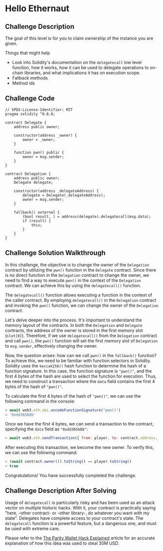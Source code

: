# Hello Ethernaut

## Challenge Description

The goal of this level is for you to claim ownership of the instance you are given.

 Things that might help

- Look into Solidity's documentation on the `delegatecall` low level function, how it works, how it can be used to delegate operations to on-chain libraries, and what implications it has on execution scope.
- Fallback methods
- Method ids

## Challenge Code

```solidity
// SPDX-License-Identifier: MIT
pragma solidity ^0.8.0;

contract Delegate {
    address public owner;

    constructor(address _owner) {
        owner = _owner;
    }

    function pwn() public {
        owner = msg.sender;
    }
}

contract Delegation {
    address public owner;
    Delegate delegate;

    constructor(address _delegateAddress) {
        delegate = Delegate(_delegateAddress);
        owner = msg.sender;
    }

    fallback() external {
        (bool result, ) = address(delegate).delegatecall(msg.data);
        if (result) {
            this;
        }
    }
}

```

## Challenge Solution Walkthrough

In this challenge, the objective is to change the owner of the `Delegation` contract by utilizing the `pwn()` function in the `Delegate` contract. Since there is no direct function in the `Delegation` contract to change the owner, we need to find a way to execute `pwn()` in the context of the `Delegation` contract. We can achieve this by using the `delegatecall()` function.

The `delegatecall()` function allows executing a function in the context of the caller contract. By employing `delegatecall()` in the `Delegation` contract and invoking the `pwn()` function, we can change the owner of the `Delegation` contract.

Let's delve deeper into the process. It's important to understand the memory layout of the contracts. In both the `Delegation` and `Delegate` contracts, the address of the owner is stored in the first memory slot (`slot[0]`). Therefore, if we use `delegatecall()` from the `Delegation` contract and call `pwn()`, the `pwn()` function will set the first memory slot of `Delegation` to `msg.sender`, effectively changing the owner.

Now, the question arises: how can we call `pwn()` in the `fallback()` function? To achieve this, we need to be familiar with function selectors in Solidity. Solidity uses the `keccak256()` hash function to determine the hash of a function signature. In this case, the function signature is `"pwn()"`, and the first 4 bytes of the hash are used to select the function for execution. Thus, we need to construct a transaction where the `data` field contains the first 4 bytes of the hash of `"pwn()"`.

To calculate the first 4 bytes of the hash of `"pwn()"`, we can use the following command in the console:

```javascript
> await web3.eth.abi.encodeFunctionSignature("pwn()")
< '0xdd365b8b'
```

Once we have the first 4 bytes, we can send a transaction to the contract, specifying the `data` field as `"0xdd365b8b"`:

```javascript
> await web3.eth.sendTransaction({ from: player, to: contract.address, data: "0xdd365b8b" })
```

After executing this transaction, we become the new owner. To verify this, we can use the following command:

```javascript
> (await contract.owner()).toString() == player.toString()
< true
```

Congratulations! You have successfully completed the challenge.

## Challenge Description After Solving

Usage of `delegatecall` is particularly risky and has been used as an attack vector on multiple historic hacks. With it, your contract is practically saying "here, -other contract- or -other library-, do whatever you want with my state". Delegates have complete access to your contract's state. The `delegatecall` function is a powerful feature, but a dangerous one, and must be used with extreme care.

Please refer to the [The Parity Wallet Hack Explained](https://blog.openzeppelin.com/on-the-parity-wallet-multisig-hack-405a8c12e8f7) article for an accurate explanation of how this idea was used to steal 30M USD.
